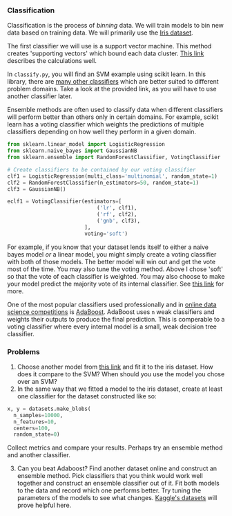 ### Classification

Classification is the process of *binning* data. We will train models
to bin new data based on training data. We will primarily use the
[Iris dataset](https://en.wikipedia.org/wiki/Iris_flower_data_set).

The first classifier we will use is a support vector machine. This
method creates 'supporting vectors' which bound each data cluster.
[This link](https://ocw.mit.edu/courses/sloan-school-of-management/15-097-prediction-machine-learning-and-statistics-spring-2012/lecture-notes/MIT15_097S12_lec12.pdf) describes the calculations well.

In `classify.py`, you will find an SVM example using scikit learn. In this library,
there are [many other classifiers](https://scikit-learn.org/stable/supervised_learning.html)
which are better suited to different problem domains. Take a look at the provided link,
as you will have to use another classifier later.

Ensemble methods are often used to classify data when different classifiers will perform
better than others only in certain domains. For example, scikit learn has a voting
classifier which weights the predictions of multiple classifiers depending on how well
they perform in a given domain.
```python
from sklearn.linear_model import LogisticRegression
from sklearn.naive_bayes import GaussianNB
from sklearn.ensemble import RandomForestClassifier, VotingClassifier

# Create classifiers to be contained by our voting classifier
clf1 = LogisticRegression(multi_class='multinomial', random_state=1)
clf2 = RandomForestClassifier(n_estimators=50, random_state=1)
clf3 = GaussianNB()

eclf1 = VotingClassifier(estimators=[
                             ('lr', clf1),
                             ('rf', clf2),
                             ('gnb', clf3),
                         ],
                         voting='soft')
```
For example, if you know that your dataset lends itself to either a naive
bayes model *or* a linear model, you might simply create a voting classifier with
both of those models. The better model will win out and get the vote most of the time.
You may also tune the voting method. Above I chose 'soft' so that the vote of each
classifier is weighted. You may also choose to make your model predict the majority
vote of its internal classifier. See [this link](https://scikit-learn.org/stable/modules/ensemble.html#voting-classifier) for more.

One of the most popular classifiers used professionally and in
[online data science competitions](https://www.kaggle.com/competitions) is
[AdaBoost](https://scikit-learn.org/stable/modules/generated/sklearn.ensemble.AdaBoostClassifier.html#sklearn.ensemble.AdaBoostClassifier).
AdaBoost uses `n` weak classifiers and weights their outputs to produce the final prediction.
This is comperable to a voting classifier where every internal model is a small, weak decision
tree classifier.

### Problems

1. Choose another model from [this link](https://scikit-learn.org/stable/supervised_learning.html)
  and fit it to the iris dataset. How does it compare to the SVM? When should you use the model you
  chose over an SVM?
2. In the same way that we fitted a model to the iris dataset, create at least one
  classifier for the dataset constructed like so:
  ```python
  x, y = datasets.make_blobs(
    n_samples=10000,
    n_features=10,
    centers=100,
    random_state=0)
  ```
  Collect metrics and compare your results. Perhaps try an ensemble method and another classifier.
  
3. Can you beat Adaboost? Find another dataset online and construct an ensemble method. Pick classifiers
  that you think would work well together and construct an ensemble classifier out of it. Fit both models
  to the data and record which one performs better. Try tuning the parameters of the models to see what changes.
  [Kaggle's datasets](https://www.kaggle.com/datasets) will prove helpful here.
